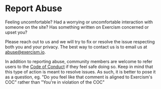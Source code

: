 # Report Abuse

Feeling uncomfortable? Had a worrying or uncomfortable interaction with someone on the site? Has something written on Exercism concerned or upset you?

Please reach out to us and we will try to fix or resolve the issue respecting both you and your privacy. The best way to contact us is to email us at [abuse@exercism.io](mailto:abuse@exercism.io).

In addition to reporting abuse, community members are welcome to refer users to the [Code of Conduct](https://exercism.io/code-of-conduct) if they feel safe doing so.
Keep in mind that this type of action is meant to resolve issues. As such, it is better to pose it as a question, eg. "Do you feel like that comment is aligned to Exercism's COC" rather than "You're in violation of the COC"
